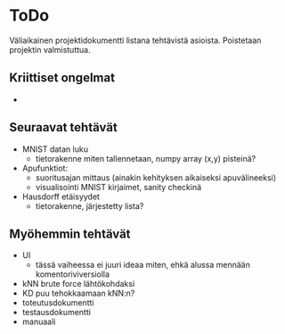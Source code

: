 # ToDo

Väliaikainen projektidokumentti listana tehtävistä asioista. Poistetaan projektin valmistuttua. 

## Kriittiset ongelmat
- 

## Seuraavat tehtävät
- MNIST datan luku
    - tietorakenne miten tallennetaan, numpy array (x,y) pisteinä?
- Apufunktiot:
    - suoritusajan mittaus (ainakin kehityksen aikaiseksi apuvälineeksi)
    - visualisointi MNIST kirjaimet, sanity checkinä
- Hausdorff etäisyydet
    - tietorakenne, järjestetty lista?



## Myöhemmin tehtävät
- UI
    - tässä vaiheessa ei juuri ideaa miten, ehkä alussa mennään komentoriviversiolla
- kNN brute force lähtökohdaksi
- KD puu tehokkaamaan kNN:n? 
- toteutusdokumentti
- testausdokumentti
- manuaali
